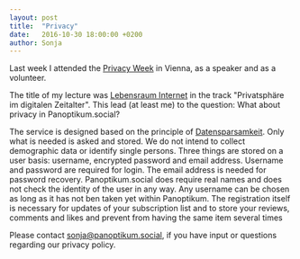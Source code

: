 ```yaml
---
layout: post
title:  "Privacy"
date:   2016-10-30 18:00:00 +0200
author: Sonja
---
```


Last week I attended the [Privacy Week](https://privacyweek.at/) in Vienna, as a speaker and as a volunteer.

The title of my lecture was [Lebensraum Internet](https://fahrplan.privacyweek.at/events/10.html) in the track "Privatsphäre im digitalen Zeitalter". This lead (at least me) to the question: What about privacy in Panoptikum.social?

The service is designed based on the principle of [Datensparsamkeit](http://martinfowler.com/bliki/Datensparsamkeit.html). Only what is needed is asked and stored. We do not intend to collect demographic data or identify single persons. Three things are stored on a user basis: username, encrypted password and email address. Username and password are required for login. The email address is needed for password recovery. Panoptikum.social does require real names and does not check the identity of the user in any way. Any username can be chosen as long as it has not ben taken yet within Panoptikum. The registration itself is necessary for updates of your subscription list and to store your reviews, comments and likes and prevent from having the same item several times

Please contact <sonja@panoptikum.social>, if you have input or questions regarding our privacy policy.

